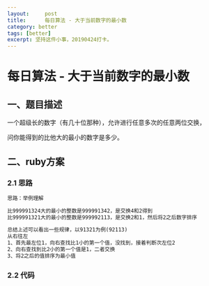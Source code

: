 ```yaml
---
layout:     post
title:      每日算法 - 大于当前数字的最小数
category: better
tags: [better]
excerpt: 坚持这件小事，20190424打卡。
---
```


每日算法 - 大于当前数字的最小数
=================================

一、题目描述
----------

一个超级长的数字（有几十位那种），允许进行任意多次的任意两位交换，

问你能得到的比他大的最小的数字是多少。

二、ruby方案
----------

### 2.1 思路

```html
思路：举例理解

比999991324大的最小的整数是999991342，是交换4和2得到
比999991321大的最小的整数是999992113，是交换2和1，然后将2之后数字排序

总结上述可以看出一些规律，以91321为例(92113)
从右往左
1、首先最左位1，向右查找比1小的第一个值，没找到，接着判断次左位2
2、向右查找到比2小的第一个值是1，二者交换
3、将2之后的值排序为最小值
```

### 2.2 代码

```ruby
```
